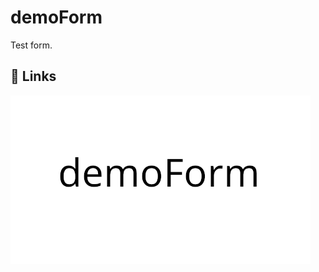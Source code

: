 
# demoForm

Test form.
## 🔗 Links
[![demoForm](demoForm.png)](https://timeflowsneverend.github.io/demoForm/)
